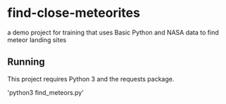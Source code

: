 # find-close-meteorites
a demo project for training that uses Basic Python and NASA data to find meteor landing sites

## Running

This project requires Python 3 and the requests package.

'python3 find_meteors.py'
